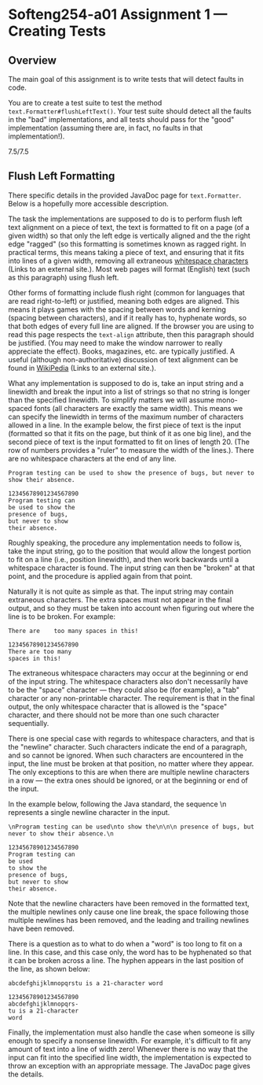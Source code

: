 # Softeng254-a01 Assignment 1 — Creating Tests

## Overview
The main goal of this assignment is to write tests that will detect faults in code.

You are to create a test suite to test the method `text.Formatter#flushLeftText()`. Your test suite should detect all the faults in the "bad" implementations, and all tests should pass for the "good" implementation (assuming there are, in fact, no faults in that implementation!).

7.5/7.5

## Flush Left Formatting

There specific details in the provided JavaDoc page for `text.Formatter`. Below is a hopefully more accessible description.

The task the implementations are supposed to do is to perform flush left text alignment on a piece of text, the text is formatted to fit on a page (of a given width) so that only the left edge is vertically aligned and the the right edge "ragged" (so this formatting is sometimes known as ragged right. In practical terms, this means taking a piece of text, and ensuring that it fits into lines of a given width, removing all extraneous [whitespace characters](https://en.wikipedia.org/wiki/Whitespace_character) (Links to an external site.). Most web pages will format (English) text (such as this paragraph) using flush left.

Other forms of formatting include flush right (common for languages that are read right-to-left) or justified, meaning both edges are aligned. This means it plays games with the spacing between words and kerning (spacing between characters), and if it really has to, hyphenate words, so that both edges of every full line are aligned. If the browser you are using to read this page respects the `text-align` attribute, then this paragraph should be justified. (You may need to make the window narrower to really appreciate the effect). Books, magazines, etc. are typically justified. A useful (although non-authoritative) discussion of text alignment can be found in [WikiPedia](https://en.wikipedia.org/wiki/Typographic_alignment) (Links to an external site.).

What any implementation is supposed to do is, take an input string and a linewidth and break the input into a list of strings so that no string is longer than the specified linewidth. To simplify matters we will assume mono-spaced fonts (all characters are exactly the same width). This means we can specify the linewidth in terms of the maximum number of characters allowed in a line. In the example below, the first piece of text is the input (formatted so that it fits on the page, but think of it as one big line), and the second piece of text is the input formatted to fit on lines of length 20. (The row of numbers provides a "ruler" to measure the width of the lines.). There are no whitespace characters at the end of any line.

```
Program testing can be used to show the presence of bugs, but never to show their absence.

12345678901234567890
Program testing can
be used to show the
presence of bugs,
but never to show
their absence.
```

Roughly speaking, the procedure any implementation needs to follow is, take the input string, go to the position that would allow the longest portion to fit on a line (i.e., position linewidth), and then work backwards until a whitespace character is found. The input string can then be "broken" at that point, and the procedure is applied again from that point.

Naturally it is not quite as simple as that. The input string may contain extraneous characters. The extra spaces must not appear in the final output, and so they must be taken into account when figuring out where the line is to be broken. For example:

```
There are    too many spaces in this!

12345678901234567890
There are too many
spaces in this!
```

The extraneous whitespace characters may occur at the beginning or end of the input string. The whitespace characters also don't necessarily have to be the "space" character — they could also be (for example), a "tab" character or any non-printable character. The requirement is that in the final output, the only whitespace character that is allowed is the "space" character, and there should not be more than one such character sequentially.

There is one special case with regards to whitespace characters, and that is the "newline" character. Such characters indicate the end of a paragraph, and so cannot be ignored. When such characters are encountered in the input, the line must be broken at that position, no matter where they appear. The only exceptions to this are when there are multiple newline characters in a row — the extra ones should be ignored, or at the beginning or end of the input.

In the example below, following the Java standard, the sequence \n represents a single newline character in the input.

```
\nProgram testing can be used\nto show the\n\n\n presence of bugs, but never to show their absence.\n

12345678901234567890
Program testing can
be used
to show the
presence of bugs, 
but never to show
their absence.
```

Note that the newline characters have been removed in the formatted text, the multiple newlines only cause one line break, the space following those multiple newlines has been removed, and the leading and trailing newlines have been removed.

There is a question as to what to do when a "word" is too long to fit on a line. In this case, and this case only, the word has to be hyphenated so that it can be broken across a line. The hyphen appears in the last position of the line, as shown below:

```
abcdefghijklmnopqrstu is a 21-character word

12345678901234567890
abcdefghijklmnopqrs-
tu is a 21-character
word
```

Finally, the implementation must also handle the case when someone is silly enough to specify a nonsense linewidth. For example, it's difficult to fit any amount of text into a line of width zero! Whenever there is no way that the input can fit into the specified line width, the implementation is expected to throw an exception with an appropriate message. The JavaDoc page gives the details.
